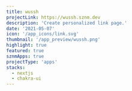 ```yaml
---
title: wussh
projectLink: https://wussh.sznm.dev
description: 'Create personalized link page.'
date: '2021-05-07'
icon: '/app_icons/link.svg'
thumbnail: '/app_preview/wussh.png'
highlight: true
featured: true
sznmApps: true
projectType: 'apps'
stacks:
  - nextjs
  - chakra-ui
---
```

